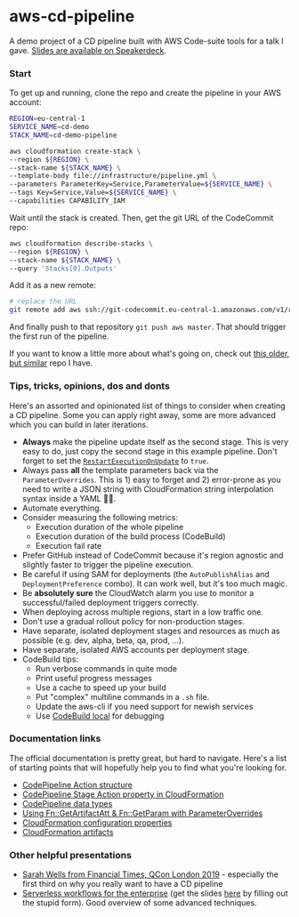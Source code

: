 # aws-cd-pipeline
A demo project of a CD pipeline built with AWS Code-suite tools for a talk I gave. [Slides are available on Speakerdeck](https://speakerdeck.com/milancermak/cd-pipeline-on-aws).

### Start
To get up and running, clone the repo and create the pipeline in your AWS account:
```sh
REGION=eu-central-1
SERVICE_NAME=cd-demo
STACK_NAME=cd-demo-pipeline

aws cloudformation create-stack \
--region ${REGION} \
--stack-name ${STACK_NAME} \
--template-body file://infrastructure/pipeline.yml \
--parameters ParameterKey=Service,ParameterValue=${SERVICE_NAME} \
--tags Key=Service,Value=${SERVICE_NAME} \
--capabilities CAPABILITY_IAM
```

Wait until the stack is created. Then, get the git URL of the CodeCommit repo:
```sh
aws cloudformation describe-stacks \
--region ${REGION} \
--stack-name ${STACK_NAME} \
--query 'Stacks[0].Outputs'
```
Add it as a new remote:
```sh
# replace the URL
git remote add aws ssh://git-codecommit.eu-central-1.amazonaws.com/v1/repos/cd-demo
```
And finally push to that repository `git push aws master`. That should trigger the first run of the pipeline.

If you want to know a little more about what's going on, check out [this older, but similar](https://github.com/milancermak/lambda-pipeline) repo I have.

### Tips, tricks, opinions, dos and donts
Here's an assorted and opinionated list of things to consider when creating a CD pipeline. Some you can apply right away, some are more advanced which you can build in later iterations.

* **Always** make the pipeline update itself as the second stage. This is very easy to do, just copy the second stage in this example pipeline. Don't forget to set the [`RestartExecutionOnUpdate`](https://docs.aws.amazon.com/AWSCloudFormation/latest/UserGuide/aws-resource-codepipeline-pipeline.html#cfn-codepipeline-pipeline-restartexecutiononupdate) to `true`.
* Always pass **all** the template parameters back via the `ParameterOverrides`. This is 1) easy to forget and 2) error-prone as you need to write a JSON string with CloudFormation string interpolation syntax inside a YAML 🤷‍♂️.
* Automate everything.
* Consider measuring the following metrics:
  * Execution duration of the whole pipeline
  * Execution duration of the build process (CodeBuild)
  * Execution fail rate
* Prefer GitHub instead of CodeCommit because it's region agnostic and slightly faster to trigger the pipeline execution.
* Be careful if using SAM for deployments (the `AutoPublishAlias` and `DeploymentPreference` combo). It can work well, but it's too much magic.
* Be **absolutely sure** the CloudWatch alarm you use to monitor a successful/failed deployment triggers correctly.
* When deploying across multiple regions, start in a low traffic one.
* Don't use a gradual rollout policy for non-production stages.
* Have separate, isolated deployment stages and resources as much as possible (e.g. dev, alpha, beta, qa, prod, ...).
* Have separate, isolated AWS accounts per deployment stage.
* CodeBuild tips:
  * Run verbose commands in quite mode
  * Print useful progress messages
  * Use a cache to speed up your build
  * Put "complex" multiline commands in a `.sh` file. 
  * Update the aws-cli if you need support for newish services
  * Use [CodeBuild local](https://github.com/aws/aws-codebuild-docker-images/tree/master/local_builds) for debugging

### Documentation links
The official documentation is pretty great, but hard to navigate. Here's a list of starting points that will hopefully help you to find what you're looking for.

* [CodePipeline Action structure](https://docs.aws.amazon.com/codepipeline/latest/userguide/reference-pipeline-structure.html#action-requirements)
* [CodePipeline Stage Action property in CloudFormation](https://docs.aws.amazon.com/AWSCloudFormation/latest/UserGuide/aws-properties-codepipeline-pipeline-stages-actions.html)
* [CodePipeline data types](https://docs.aws.amazon.com/codepipeline/latest/APIReference/API_Types.html)
* [Using Fn::GetArtifactAtt & Fn::GetParam with ParameterOverrides](https://docs.aws.amazon.com/AWSCloudFormation/latest/UserGuide/continuous-delivery-codepipeline-parameter-override-functions.html)
* [CloudFormation configuration properties](https://docs.aws.amazon.com/AWSCloudFormation/latest/UserGuide/continuous-delivery-codepipeline-action-reference.html#w2ab1c13c13b9)
* [CloudFormation artifacts](https://docs.aws.amazon.com/AWSCloudFormation/latest/UserGuide/continuous-delivery-codepipeline-cfn-artifacts.html)

### Other helpful presentations
* [Sarah Wells from Financial Times, QCon London 2019](https://speakerdeck.com/sarahjwells/qcon-london-2019-mature-microservices-and-how-to-operate-them) - especially the first third on why you really want to have a CD pipeline
* [Serverless workflows for the enterprise](https://www.youtube.com/watch?v=T4RWwD5oHUc) (get the slides [here](https://pages.awscloud.com/Serverless-Workflows-for-the-Enterprise_1107-SRV_OD.html) by filling out the stupid form). Good overview of some advanced techniques.
